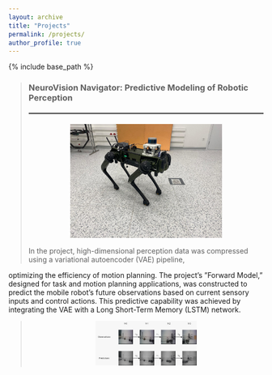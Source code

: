 ```yaml
---
layout: archive
title: "Projects"
permalink: /projects/
author_profile: true
---
```


{% include base_path %}


> ### NeuroVision Navigator: Predictive Modeling of Robotic Perception
> <hr style="border: none; height: 2px; background-color: #333; margin: 20px 0;">
> <p align="center">
>   <a href="https://umram.bilkent.edu.tr/index.php/tr/">
>     <img src="https://github.com/yuceelege/yuceelege.github.io/blob/master/images/project1.png" alt="Robot Image" width="300" />
>   </a>
> </p>
> In the project, high-dimensional perception data was compressed using a variational autoencoder (VAE) pipeline,
optimizing the efficiency of motion planning. The project’s ”Forward Model,” designed for task and motion planning applications, was constructed to predict the mobile robot’s future observations based on current sensory
inputs and control actions. This predictive capability was achieved by integrating the VAE with a Long Short-Term Memory (LSTM) network.
> <p align="center">
>   <img width="200" alt="Scheme 1" src="https://github.com/yuceelege/yuceelege.github.io/blob/master/images/project1-image1.png">
> </p>

> 
